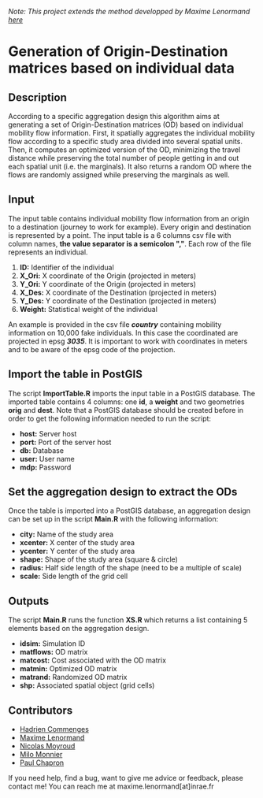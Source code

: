 *Note: This project extends the method developped by Maxime Lenormand [here](https://gitlab.com/maximelenormand/xs)*

Generation of Origin-Destination matrices based on individual data
===================================================================================

## Description

According to a specific aggregation design this algorithm aims at generating a set of Origin-Destination matrices (OD) based on individual mobility flow information. First, it spatially aggregates the individual mobility flow according to a specific study area divided into several spatial units. Then, it computes an optimized version of the OD, minimizing the travel distance while preserving the total number of people getting in and out each spatial unit (i.e. the marginals). It also returns a random OD where the flows are randomly assigned while preserving the marginals as well.



## Input

The input table contains individual mobility flow information from an origin to a destination (journey to work for example). Every origin and destination is represented by a point. The input table is a 6 columns csv file with column names, **the value separator is a semicolon ","**. Each row of the file represents an individual. 

1. **ID:** Identifier of the individual
2. **X_Ori:** X coordinate of the Origin (projected in meters)
3. **Y_Ori:** Y coordinate of the Origin (projected in meters)
4. **X_Des:** X coordinate of the Destination (projected in meters)
5. **Y_Des:** Y coordinate of the Destination (projected in meters)
6. **Weight:** Statistical weight of the individual

An example is provided in the csv file ***country*** containing mobility information on 10,000 fake individuals. In this case the coordinated are projected in epsg ***3035***. It is important to work with coordinates in meters and to be aware of the epsg code of the projection. 

## Import the table in PostGIS

The script **ImportTable.R** imports the input table in a PostGIS database. The imported table contains 4 columns: one **id**, a **weight** and two geometries **orig** and **dest**. Note that a PostGIS database should be created before in order to get the following information needed to run the script:

- **host:** Server host
- **port:** Port of the server host
- **db:** Database
- **user:** User name
- **mdp:** Password

## Set the aggregation design to extract the ODs

Once the table is imported into a PostGIS database, an aggregation design can be set up in the script **Main.R** with the following information:

- **city:** Name of the study area
- **xcenter:** X center of the study area
- **ycenter:** Y center of the study area
- **shape:** Shape of the study area (square & circle) 
- **radius:** Half side length of the shape  (need to be a multiple of scale)
- **scale:** Side length of the grid cell

## Outputs

The script **Main.R** runs the function **XS.R** which returns a list containing 5 elements based on the aggregation design.

- **idsim:** Simulation ID
- **matflows:** OD matrix
- **matcost:** Cost associated with the OD matrix
- **matmin:** Optimized OD matrix
- **matrand:** Randomized OD matrix
- **shp:** Associated spatial object (grid cells)

## Contributors

- [Hadrien Commenges](https://github.com/hcommenges)
- [Maxime Lenormand](https://gitlab.com/users/maximelenormand/projects)
- [Nicolas Moyroud](https://nmoyroud.teledetection.fr/index.php/telechargements)
- [Milo Monnier](https://github.com/MiloMonnier)
- [Paul Chapron](https://github.com/chapinux)

If you need help, find a bug, want to give me advice or feedback, please contact me!
You can reach me at maxime.lenormand[at]inrae.fr
